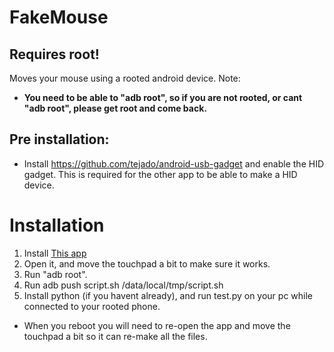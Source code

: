 # FakeMouse
## Requires root!
 Moves your mouse using a rooted android device. Note:
 - **You need to be able to "adb root", so if you are not rooted, or cant "adb root", please get root and come back.**
## Pre installation:
- Install https://github.com/tejado/android-usb-gadget and enable the HID gadget. This is required for the other app to be able to make a HID device.

# Installation
 1. Install [This app](https://github.com/Arian04/android-hid-client)
 2. Open it, and move the touchpad a bit to make sure it works.
 3. Run "adb root".
 4. Run adb push script.sh /data/local/tmp/script.sh
 5. Install python (if you havent already), and run test.py on your pc while connected to your rooted phone.
 - When you reboot you will need to re-open the app and move the touchpad a bit so it can re-make all the files.